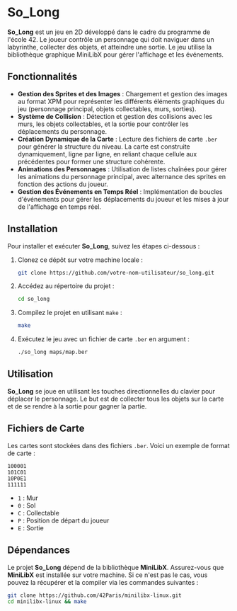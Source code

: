 # So_Long

**So_Long** est un jeu en 2D développé dans le cadre du programme de l'école 42. Le joueur contrôle un personnage qui doit naviguer dans un labyrinthe, collecter des objets, et atteindre une sortie. Le jeu utilise la bibliothèque graphique MiniLibX pour gérer l'affichage et les événements.

## Fonctionnalités

- **Gestion des Sprites et des Images** : Chargement et gestion des images au format XPM pour représenter les différents éléments graphiques du jeu (personnage principal, objets collectables, murs, sorties).
- **Système de Collision** : Détection et gestion des collisions avec les murs, les objets collectables, et la sortie pour contrôler les déplacements du personnage.
- **Création Dynamique de la Carte** : Lecture des fichiers de carte `.ber` pour générer la structure du niveau. La carte est construite dynamiquement, ligne par ligne, en reliant chaque cellule aux précédentes pour former une structure cohérente.
- **Animations des Personnages** : Utilisation de listes chaînées pour gérer les animations du personnage principal, avec alternance des sprites en fonction des actions du joueur.
- **Gestion des Événements en Temps Réel** : Implémentation de boucles d'événements pour gérer les déplacements du joueur et les mises à jour de l'affichage en temps réel.

## Installation

Pour installer et exécuter **So_Long**, suivez les étapes ci-dessous :

1. Clonez ce dépôt sur votre machine locale :
    ```bash
    git clone https://github.com/votre-nom-utilisateur/so_long.git
    ```

2. Accédez au répertoire du projet :
    ```bash
    cd so_long
    ```

3. Compilez le projet en utilisant `make` :
    ```bash
    make
    ```

4. Exécutez le jeu avec un fichier de carte `.ber` en argument :
    ```bash
    ./so_long maps/map.ber
    ```

## Utilisation

**So_Long** se joue en utilisant les touches directionnelles du clavier pour déplacer le personnage. Le but est de collecter tous les objets sur la carte et de se rendre à la sortie pour gagner la partie.

## Fichiers de Carte

Les cartes sont stockées dans des fichiers `.ber`. Voici un exemple de format de carte :

```111111
100001
101C01
10P0E1
111111
```


- `1` : Mur
- `0` : Sol
- `C` : Collectable
- `P` : Position de départ du joueur
- `E` : Sortie

## Dépendances

Le projet **So_Long** dépend de la bibliothèque **MiniLibX**. Assurez-vous que **MiniLibX** est installée sur votre machine. Si ce n'est pas le cas, vous pouvez la récupérer et la compiler via les commandes suivantes :

```bash
git clone https://github.com/42Paris/minilibx-linux.git
cd minilibx-linux && make
